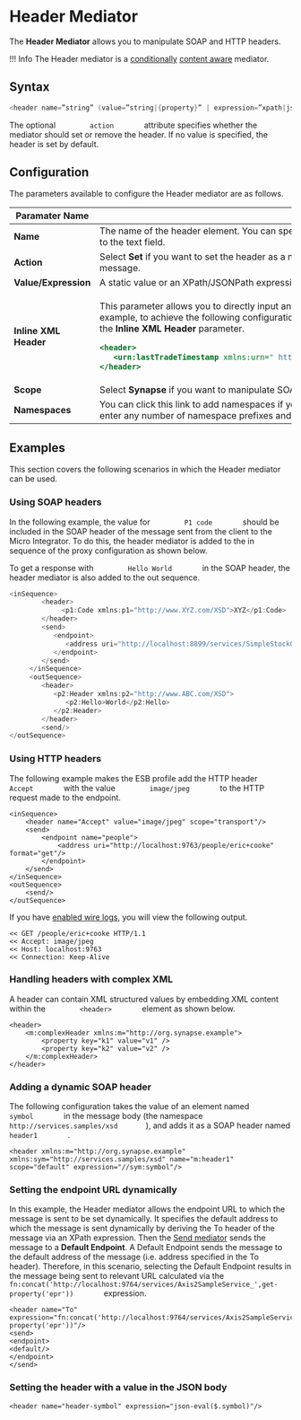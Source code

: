 # Header Mediator

The **Header Mediator** allows you to manipulate SOAP and HTTP headers.

!!! Info
    The Header mediator is a [conditionally]({{base_path}}/concepts/message-processing-units/#classification-of-mediators) [content aware]({{base_path}}/concepts/message-processing-units/#classification-of-mediators) mediator.

## Syntax

``` java
<header name=”string” (value=”string|{property}” | expression=”xpath|jsonpath”) [scope=default|transport] [action=set|remove]/>
```

The optional `         action        ` attribute specifies whether the
mediator should set or remove the header. If no value is specified, the
header is set by default.

## Configuration

The parameters available to configure the Header mediator are as follows.

<table>
<thead>
<tr class="header">
<th>Paramater Name</th>
<th>Description</th>
</tr>
</thead>
<tbody>
<tr class="odd">
<td><strong>Name</strong></td>
<td>The name of the header element. You can specify the namespace used in the header element by clicking the <strong>Namespaces</strong> link next to the text field.</td>
</tr>
<tr class="even">
<td><strong>Action</strong></td>
<td>Select <strong>Set</strong> if you want to set the header as a new header. Select <strong>Remove</strong> if you want to remove the header from the incoming message.</td>
</tr>
<tr class="odd">
<td><strong>Value/Expression</strong></td>
<td>A static value or an XPath/JSONPath expression that will be executed on the message to set the header value.</td>
</tr>
<tr class="even">
<td><strong>Inline XML Header</strong></td>
<td><div class="content-wrapper">
<p>This parameter allows you to directly input any XML syntax related to the Header mediator (specifically for SOAP headers). For example, to achieve the following configuration, you should enter the <code>               lastTradeTimestamp              </code> element in the <strong>Inline XML Header</strong> parameter.</p>
<div class="code panel pdl" style="border-width: 1px;">
<div class="codeContent panelContent pdl">
<div class="sourceCode" id="cb1" data-syntaxhighlighter-params="brush: xml; gutter: false; theme: Confluence" data-theme="Confluence" style="brush: xml; gutter: false; theme: Confluence"><pre class="sourceCode xml"><code class="sourceCode xml"><span id="cb1-1"><a href="#cb1-1"></a><span class="kw">&lt;header&gt;</span>  </span>
<span id="cb1-2"><a href="#cb1-2"></a>   <span class="kw">&lt;urn:lastTradeTimestamp</span><span class="ot"> xmlns:urn=</span><span class="st">&quot; http://synapse.apache.org/ &quot;</span><span class="kw">&gt;</span>Mon May 13 13:52:17 IST 2013<span class="kw">&lt;/urn:lastTradeTimestamp&gt;</span>  </span>
<span id="cb1-3"><a href="#cb1-3"></a><span class="kw">&lt;/header&gt;</span></span></code></pre></div>
</div>
</div>
</div></td>
</tr>
<tr class="odd">
<td><strong>Scope</strong></td>
<td>Select <strong>Synapse</strong> if you want to manipulate SOAP headers. Select <strong>Transport</strong> if you want to manipulate HTTP headers.</td>
</tr>
<tr class="even">
<td><strong>Namespaces</strong></td>
<td>You can click this link to add namespaces if you are providing an expression. The <strong>Namespace Editor</strong> panel would appear. You can enter any number of namespace prefixes and URL that you have used in the XPath expression in this panel.</td>
</tr>
</tbody>
</table>

## Examples

This section covers the following scenarios in which the Header mediator can be used.

### Using SOAP headers

In the following example, the value for `         P1 code        `
should be included in the SOAP header of the message sent from the
client to the Micro Integrator. To do this, the header mediator is added to
the in sequence of the proxy configuration as shown below.

To get a response with `         Hello World        ` in the SOAP
header, the header mediator is also added to the out sequence.

``` java
<inSequence>
        <header>
             <p1:Code xmlns:p1="http://www.XYZ.com/XSD">XYZ</p1:Code>
        </header>
        <send>
           <endpoint>
              <address uri="http://localhost:8899/services/SimpleStockQuoteService?wsdl"/>
           </endpoint>
        </send>
     </inSequence>
     <outSequence>
        <header>
           <p2:Header xmlns:p2="http://www.ABC.com/XSD">
              <p2:Hello>World</p2:Hello>
           </p2:Header>
        </header>
        <send/>
</outSequence>            
```

### Using HTTP headers

The following example makes the ESB profile add the HTTP header
`         Accept        ` with the value `         image/jpeg        `
to the HTTP request made to the endpoint.

```
<inSequence>
    <header name="Accept" value="image/jpeg" scope="transport"/>
    <send>
        <endpoint name="people">
            <address uri="http://localhost:9763/people/eric+cooke" format="get"/>
        </endpoint>
    </send>
</inSequence>
<outSequence>
    <send/>
</outSequence>
```

If you have [enabled wire logs]({{base_path}}/integrate/develop/using-wire-logs), you will view the following output.

``` text
<< GET /people/eric+cooke HTTP/1.1
<< Accept: image/jpeg
<< Host: localhost:9763
<< Connection: Keep-Alive
```

### Handling headers with complex XML

A header can contain XML structured values by embedding XML content
within the `         <header>        ` element as shown below.

```
<header>
    <m:complexHeader xmlns:m="http://org.synapse.example">
        <property key="k1" value="v1" />
        <property key="k2" value="v2" />
    </m:complexHeader>
</header>
```

### Adding a dynamic SOAP header

The following configuration takes the value of an element named
`         symbol        ` in the message body (the namespace
`         http://services.samples/xsd        `), and adds it as a SOAP
header named `         header1        ` .

```
<header xmlns:m="http://org.synapse.example" xmlns:sym="http://services.samples/xsd" name="m:header1" scope="default" expression="//sym:symbol"/>
```

### Setting the endpoint URL dynamically

In this example, the Header mediator allows the endpoint URL to which
the message is sent to be set dynamically. It specifies the default
address to which the message is sent dynamically by deriving the To
header of the message via an XPath expression. Then the [Send mediator]({{base_path}}/reference/mediators/send-mediator) sends the message to a **Default Endpoint**. A Default Endpoint sends the message to the default address of the message (i.e. address specified in the To header). Therefore, in this scenario, selecting the Default Endpoint results in the message being sent to relevant URL calculated via the `         fn:concat('http://localhost:9764/services/Axis2SampleService_',get-property('epr'))        `
expression.

```
<header name="To" expression="fn:concat('http://localhost:9764/services/Axis2SampleService_',get-property('epr'))"/>
<send>
<endpoint>
<default/>
</endpoint>
</send>
```

### Setting the header with a value in the JSON body	

```	
<header name="header-symbol" expression="json-eval($.symbol)"/>	
```
